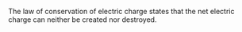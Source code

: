 The law of conservation of electric charge states that the net electric charge can neither be created nor destroyed.